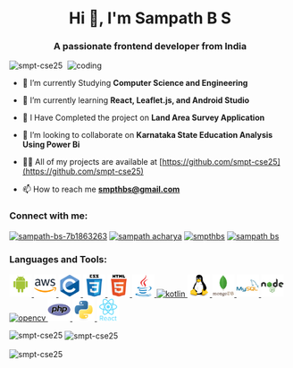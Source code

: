 <h1 align="center">Hi 👋, I'm Sampath B S</h1>
<h3 align="center">A passionate frontend developer from India</h3>
<img align="right" alt="coding" width="400" src="https://www.gifcen.com/wp-content/uploads/2023/06/hacker-gif-3.gif">

<p align="left"> <img src="https://komarev.com/ghpvc/?username=smpt-cse25&label=Profile%20views&color=0e75b6&style=flat" alt="smpt-cse25" /> </p>

- 🔭 I’m currently Studying **Computer Science and Engineering**

- 🌱 I’m currently learning **React, Leaflet.js, and Android Studio**

- 👯 I Have Completed the project on **Land Area Survey Application**

- 🤝 I’m looking to collaborate on **Karnataka State Education Analysis Using Power Bi**

- 👨‍💻 All of my projects are available at [https://github.com/smpt-cse25](https://github.com/smpt-cse25)

- 📫 How to reach me **smpthbs@gmail.com**

<h3 align="left">Connect with me:</h3>
<p align="left">
<a href="https://linkedin.com/in/sampath-bs-7b1863263" target="blank"><img align="center" src="https://raw.githubusercontent.com/rahuldkjain/github-profile-readme-generator/master/src/images/icons/Social/linked-in-alt.svg" alt="sampath-bs-7b1863263" height="30" width="40" /></a>
<a href="https://fb.com/sampath acharya" target="blank"><img align="center" src="https://raw.githubusercontent.com/rahuldkjain/github-profile-readme-generator/master/src/images/icons/Social/facebook.svg" alt="sampath acharya" height="30" width="40" /></a>
<a href="https://instagram.com/smpthbs" target="blank"><img align="center" src="https://raw.githubusercontent.com/rahuldkjain/github-profile-readme-generator/master/src/images/icons/Social/instagram.svg" alt="smpthbs" height="30" width="40" /></a>
<a href="https://www.youtube.com/c/sampath bs" target="blank"><img align="center" src="https://raw.githubusercontent.com/rahuldkjain/github-profile-readme-generator/master/src/images/icons/Social/youtube.svg" alt="sampath bs" height="30" width="40" /></a>
</p>

<h3 align="left">Languages and Tools:</h3>
<p align="left"> <a href="https://developer.android.com" target="_blank" rel="noreferrer"> <img src="https://raw.githubusercontent.com/devicons/devicon/master/icons/android/android-original-wordmark.svg" alt="android" width="40" height="40"/> </a> <a href="https://aws.amazon.com" target="_blank" rel="noreferrer"> <img src="https://raw.githubusercontent.com/devicons/devicon/master/icons/amazonwebservices/amazonwebservices-original-wordmark.svg" alt="aws" width="40" height="40"/> </a> <a href="https://www.cprogramming.com/" target="_blank" rel="noreferrer"> <img src="https://raw.githubusercontent.com/devicons/devicon/master/icons/c/c-original.svg" alt="c" width="40" height="40"/> </a> <a href="https://www.w3schools.com/css/" target="_blank" rel="noreferrer"> <img src="https://raw.githubusercontent.com/devicons/devicon/master/icons/css3/css3-original-wordmark.svg" alt="css3" width="40" height="40"/> </a> <a href="https://www.w3.org/html/" target="_blank" rel="noreferrer"> <img src="https://raw.githubusercontent.com/devicons/devicon/master/icons/html5/html5-original-wordmark.svg" alt="html5" width="40" height="40"/> </a> <a href="https://www.java.com" target="_blank" rel="noreferrer"> <img src="https://raw.githubusercontent.com/devicons/devicon/master/icons/java/java-original.svg" alt="java" width="40" height="40"/> </a> <a href="https://kotlinlang.org" target="_blank" rel="noreferrer"> <img src="https://www.vectorlogo.zone/logos/kotlinlang/kotlinlang-icon.svg" alt="kotlin" width="40" height="40"/> </a> <a href="https://www.linux.org/" target="_blank" rel="noreferrer"> <img src="https://raw.githubusercontent.com/devicons/devicon/master/icons/linux/linux-original.svg" alt="linux" width="40" height="40"/> </a> <a href="https://www.mongodb.com/" target="_blank" rel="noreferrer"> <img src="https://raw.githubusercontent.com/devicons/devicon/master/icons/mongodb/mongodb-original-wordmark.svg" alt="mongodb" width="40" height="40"/> </a> <a href="https://www.mysql.com/" target="_blank" rel="noreferrer"> <img src="https://raw.githubusercontent.com/devicons/devicon/master/icons/mysql/mysql-original-wordmark.svg" alt="mysql" width="40" height="40"/> </a> <a href="https://nodejs.org" target="_blank" rel="noreferrer"> <img src="https://raw.githubusercontent.com/devicons/devicon/master/icons/nodejs/nodejs-original-wordmark.svg" alt="nodejs" width="40" height="40"/> </a> <a href="https://opencv.org/" target="_blank" rel="noreferrer"> <img src="https://www.vectorlogo.zone/logos/opencv/opencv-icon.svg" alt="opencv" width="40" height="40"/> </a> <a href="https://www.php.net" target="_blank" rel="noreferrer"> <img src="https://raw.githubusercontent.com/devicons/devicon/master/icons/php/php-original.svg" alt="php" width="40" height="40"/> </a> <a href="https://www.python.org" target="_blank" rel="noreferrer"> <img src="https://raw.githubusercontent.com/devicons/devicon/master/icons/python/python-original.svg" alt="python" width="40" height="40"/> </a> <a href="https://reactjs.org/" target="_blank" rel="noreferrer"> <img src="https://raw.githubusercontent.com/devicons/devicon/master/icons/react/react-original-wordmark.svg" alt="react" width="40" height="40"/> </a> </p>

<p><img align="left" src="https://github-readme-stats.vercel.app/api/top-langs?username=smpt-cse25&show_icons=true&locale=en&layout=compact" alt="smpt-cse25" /></p>

<p>&nbsp;<img align="center" src="https://github-readme-stats.vercel.app/api?username=smpt-cse25&show_icons=true&locale=en" alt="smpt-cse25" /></p>

<p><img align="center" src="https://github-readme-streak-stats.herokuapp.com/?user=smpt-cse25&" alt="smpt-cse25" /></p>
